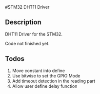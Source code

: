 #STM32 DHT11 Driver
## Description
DHT11 Driver for the STM32.

Code not finished yet.

## Todos
1. Move constant into define
2. Use bitwise to set the GPIO Mode
3. Add timeout detection in the reading part
4. Allow user define delay function

